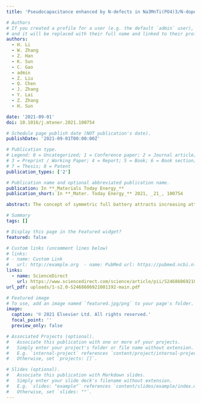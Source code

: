 ```yaml
---
title: 'Pseudocapacitance enhanced by N-defects in Na3MnTi(PO4)3/N-doped carbon composite for symmetric full sodium-ion batteries'

# Authors
# If you created a profile for a user (e.g. the default `admin` user), write the username (folder name) here
# and it will be replaced with their full name and linked to their profile.
authors:
  - H. Li
  - W. Zhang
  - Z. Han
  - K. Sun
  - C. Gao
  - admin
  - Z. Liu
  - Q. Chen
  - J. Zhang
  - Y. Lai
  - Z. Zhang
  - H. Sun

date: '2021-09-01'
doi: 10.1016/j.mtener.2021.100754

# Schedule page publish date (NOT publication's date).
publishDate: '2021-09-01T00:00:00Z'

# Publication type.
# Legend: 0 = Uncategorized; 1 = Conference paper; 2 = Journal article;
# 3 = Preprint / Working Paper; 4 = Report; 5 = Book; 6 = Book section;
# 7 = Thesis; 8 = Patent
publication_types: ['2']

# Publication name and optional abbreviated publication name.
publication: In **_Materials Today Energy_**
publication_short: In **_Mater. Today Energy_** 2021, _21_, 100754

abstract: The concept of symmetric full battery attracts increasing attention in recent years. The symmetric battery consists of two identical ‘bifunctional’ electrode materials, which can be used as both the cathode and anode. The NASICON-structured Na3MnTi(PO4)3 is capable to be used as a bifunctional electrode for symmetric sodium-ion full battery because of its multiredox reaction with a suitable voltage gap. However, it suffers from limited capacity and poor rate performance. In this study, Na3MnTi(PO4)3 particulates embedding in the N-doped carbon matrix material (NMTP/C–N) are constructed. Both the experiments and density functional theory (DFT) calculations show that the N-defects in the carbon matrix have stronger adsorption energy toward Na+, and the N-vacancy defects have lower diffusion barriers for sodium-ion diffusion, thus enabling higher pseudocapacitance of the NMTP/C–N. By virtue of the enhanced reaction kinetics and pseudocapacitance, the NMTP/C–N demonstrates improved specific capacity and high-rate capability in both high- and low-voltage ranges (2.5–4.2 V vs. Na/Na+; 1.5–2.5 V vs. Na/Na+), where it is operated as the cathode and anode basing on the redox of Mn2+/Mn4+ and Ti4+/Ti3+, respectively. When constructed to a symmetric full battery, it exhibits a moderate reversible capacity of 91.8 mAh/g with a high initial Columbic efficiency of 85.2%, and maintains 70.8% of discharge capacity after 400 cycles at 1C. This work deepens our understanding of materials design for enhanced pseudocapacitance and electrochemical performances.

# Summary
tags: []

# Display this page in the Featured widget?
featured: false

# Custom links (uncomment lines below)
# links:
# - name: Custom Link
#   url: http://example.org  - name: PubMed url: https://pubmed.ncbi.nlm.nih.gov/36410110
links:
  - name: ScienceDirect
    url: https://www.sciencedirect.com/science/article/pii/S2468606921001192
url_pdf: uploads/1-s2.0-S2468606921001192-main.pdf

# Featured image
# To use, add an image named `featured.jpg/png` to your page's folder.
image:
  caption: '© 2021 Elsevier Ltd. All rights reserved.'
  focal_point: ''
  preview_only: false

# Associated Projects (optional).
#   Associate this publication with one or more of your projects.
#   Simply enter your project's folder or file name without extension.
#   E.g. `internal-project` references `content/project/internal-project/index.md`.
#   Otherwise, set `projects: []`.

# Slides (optional).
#   Associate this publication with Markdown slides.
#   Simply enter your slide deck's filename without extension.
#   E.g. `slides: "example"` references `content/slides/example/index.md`.
#   Otherwise, set `slides: ""`.
---
```

